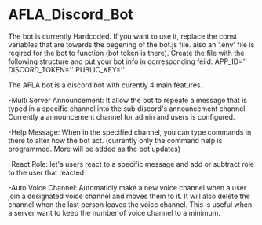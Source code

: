 # AFLA_Discord_Bot
The bot is currently Hardcoded. If you want to use it, replace the const variables that are towards the begening of the bot.js file.
also an '.env' file is reqired for the bot to function (bot token is there). Create the file with the following structure and put your bot info in corresponding feild:
APP_ID=''
DISCORD_TOKEN=''
PUBLIC_KEY=''


The AFLA bot is a discord bot with curently 4 main features.

-Multi Server Announcement:     It allow the bot to repeate a message that is typed in a specific channel into the sub discord's announcement channel. Currently a announcement channel for admin and users is configured.

-Help Message:    When in the specified channel, you can type commands in there to alter how the bot act. (currently only the command help is programmed. More will be added as the bot updates)

-React Role:    let's users react to a specific message and add or subtract role to the user that reacted

-Auto Voice Channel:    Automaticly make a new voice channel when a user join a designated voice channel and moves them to it. It will also delete the channel when the last person leaves the voice channel. This is useful when a server want to keep the number of voice channel to a minimum.
